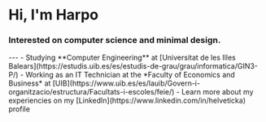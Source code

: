 <h1>Hi, I'm Harpo</h1>
<h3>Interested on computer science and minimal design.</h3>
---
- Studying **Computer Engineering** at [Universitat de les Illes Balears](https://estudis.uib.es/es/estudis-de-grau/grau/informatica/GIN3-P/)
- Working as an IT Technician at the *Faculty of Economics and Business* at [UIB](https://www.uib.es/es/lauib/Govern-i-organitzacio/estructura/Facultats-i-escoles/feie/)
- Learn more about my experiencies on my [LinkedIn](https://www.linkedin.com/in/helveticka) profile
